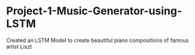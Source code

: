 # Project-1-Music-Generator-using-LSTM
Created an LSTM Model to create beautiful piano compositions of famous artist Liszt
